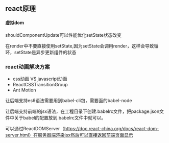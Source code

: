 ## react原理

#### 虚拟dom

shouldComponentUpdate可以性能优化setState状态改变

在render中不要直接使用setState,因为setState会调用render，这样会导致循环，setState是异步更新组件的状态

### react动画解决方案

- css动画 VS javascript动画
- ReactCSSTransitionGroup
- Ant Motion

让后端支持es6语法需要用到babel-cli包，需要面的babel-node

让后端支持前端的jsx语法，在工程目录下创建.babelrc文件，把package.json文件中关于babel的配置放到.babelrc文件中就可以。

可以通过ReactDOMServer（https://doc.react-china.org/docs/react-dom-server.html）在服务器端渲染jsx然后可以直接返回前端页面显示
